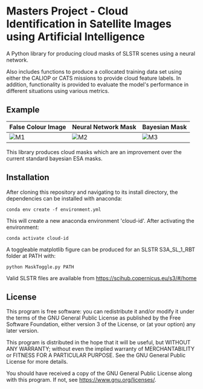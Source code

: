 # Masters Project - Cloud Identification in Satellite Images using Artificial Intelligence

A Python library for producing cloud masks of SLSTR scenes using a neural network.

Also includes functions to produce a collocated training data set using either the CALIOP or CATS missions to provide cloud feature labels. In addition, functionality is provided to evaluate the model's performance in different situations using various metrics.

## Example

| False Colour Image | Neural Network Mask | Bayesian Mask |
| --- | --- | --- |
| ![M1](http://www.hep.ph.ic.ac.uk/~trz15/S3A_SL_1_RBT____20180531T222736_20180531T223036_20180602T040456_0179_032_001_1800_LN2_O_NT_003.SEN3/Im1a.png?) | ![M2](http://www.hep.ph.ic.ac.uk/~trz15/S3A_SL_1_RBT____20180531T222736_20180531T223036_20180602T040456_0179_032_001_1800_LN2_O_NT_003.SEN3/Im2a.png) | ![M3](http://www.hep.ph.ic.ac.uk/~trz15/S3A_SL_1_RBT____20180531T222736_20180531T223036_20180602T040456_0179_032_001_1800_LN2_O_NT_003.SEN3/Im3a.png) |

This library produces cloud masks which are an improvement over the current standard bayesian ESA masks.

## Installation

After cloning this repository and navigating to its install directory, the dependencies can be installed with anaconda:

```conda env create -f environment.yml```

This will create a new anaconda environment 'cloud-id'. After activating the environment:

```conda activate cloud-id```

A toggleable matplotlib figure can be produced for an SLSTR S3A_SL_1_RBT folder at PATH with:

```python MaskToggle.py PATH```

Valid SLSTR files are available from https://scihub.copernicus.eu/s3/#/home

## License

This program is free software: you can redistribute it and/or modify it under the terms of the GNU General Public License as published by the Free Software Foundation, either version 3 of the License, or (at your option) any later version.

This program is distributed in the hope that it will be useful, but WITHOUT ANY WARRANTY; without even the implied warranty of MERCHANTABILITY or FITNESS FOR A PARTICULAR PURPOSE. See the GNU General Public License for more details.

You should have received a copy of the GNU General Public License along with this program.  If not, see <https://www.gnu.org/licenses/>.
